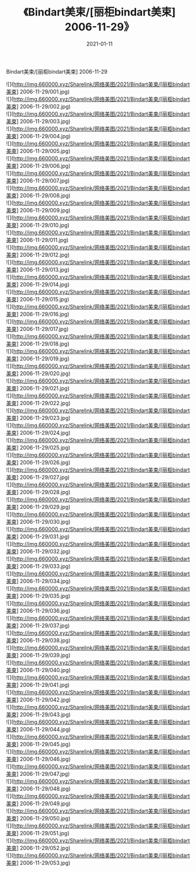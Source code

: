 ﻿---
layout: post
title:  《Bindart美束/[丽柜bindart美束] 2006-11-29》
date:   2021-01-11
img: http://img.660000.xyz/Sharelink/网络美图/2021/Bindart美束/[丽柜bindart美束] 2006-11-29/000.jpg
categories: [美女, 清纯, 唯美]
---

Bindart美束/[丽柜bindart美束] 2006-11-29

 ![](http://img.660000.xyz/Sharelink/网络美图/2021/Bindart美束/[丽柜bindart美束] 2006-11-29/001.jpg) <br>![](http://img.660000.xyz/Sharelink/网络美图/2021/Bindart美束/[丽柜bindart美束] 2006-11-29/002.jpg) <br>![](http://img.660000.xyz/Sharelink/网络美图/2021/Bindart美束/[丽柜bindart美束] 2006-11-29/003.jpg) <br>![](http://img.660000.xyz/Sharelink/网络美图/2021/Bindart美束/[丽柜bindart美束] 2006-11-29/004.jpg) <br>![](http://img.660000.xyz/Sharelink/网络美图/2021/Bindart美束/[丽柜bindart美束] 2006-11-29/005.jpg) <br>![](http://img.660000.xyz/Sharelink/网络美图/2021/Bindart美束/[丽柜bindart美束] 2006-11-29/006.jpg) <br>![](http://img.660000.xyz/Sharelink/网络美图/2021/Bindart美束/[丽柜bindart美束] 2006-11-29/007.jpg) <br>![](http://img.660000.xyz/Sharelink/网络美图/2021/Bindart美束/[丽柜bindart美束] 2006-11-29/008.jpg) <br>![](http://img.660000.xyz/Sharelink/网络美图/2021/Bindart美束/[丽柜bindart美束] 2006-11-29/009.jpg) <br>![](http://img.660000.xyz/Sharelink/网络美图/2021/Bindart美束/[丽柜bindart美束] 2006-11-29/010.jpg) <br>![](http://img.660000.xyz/Sharelink/网络美图/2021/Bindart美束/[丽柜bindart美束] 2006-11-29/011.jpg) <br>![](http://img.660000.xyz/Sharelink/网络美图/2021/Bindart美束/[丽柜bindart美束] 2006-11-29/012.jpg) <br>![](http://img.660000.xyz/Sharelink/网络美图/2021/Bindart美束/[丽柜bindart美束] 2006-11-29/013.jpg) <br>![](http://img.660000.xyz/Sharelink/网络美图/2021/Bindart美束/[丽柜bindart美束] 2006-11-29/014.jpg) <br>![](http://img.660000.xyz/Sharelink/网络美图/2021/Bindart美束/[丽柜bindart美束] 2006-11-29/015.jpg) <br>![](http://img.660000.xyz/Sharelink/网络美图/2021/Bindart美束/[丽柜bindart美束] 2006-11-29/016.jpg) <br>![](http://img.660000.xyz/Sharelink/网络美图/2021/Bindart美束/[丽柜bindart美束] 2006-11-29/017.jpg) <br>![](http://img.660000.xyz/Sharelink/网络美图/2021/Bindart美束/[丽柜bindart美束] 2006-11-29/018.jpg) <br>![](http://img.660000.xyz/Sharelink/网络美图/2021/Bindart美束/[丽柜bindart美束] 2006-11-29/019.jpg) <br>![](http://img.660000.xyz/Sharelink/网络美图/2021/Bindart美束/[丽柜bindart美束] 2006-11-29/020.jpg) <br>![](http://img.660000.xyz/Sharelink/网络美图/2021/Bindart美束/[丽柜bindart美束] 2006-11-29/021.jpg) <br>![](http://img.660000.xyz/Sharelink/网络美图/2021/Bindart美束/[丽柜bindart美束] 2006-11-29/022.jpg) <br>![](http://img.660000.xyz/Sharelink/网络美图/2021/Bindart美束/[丽柜bindart美束] 2006-11-29/023.jpg) <br>![](http://img.660000.xyz/Sharelink/网络美图/2021/Bindart美束/[丽柜bindart美束] 2006-11-29/024.jpg) <br>![](http://img.660000.xyz/Sharelink/网络美图/2021/Bindart美束/[丽柜bindart美束] 2006-11-29/025.jpg) <br>![](http://img.660000.xyz/Sharelink/网络美图/2021/Bindart美束/[丽柜bindart美束] 2006-11-29/026.jpg) <br>![](http://img.660000.xyz/Sharelink/网络美图/2021/Bindart美束/[丽柜bindart美束] 2006-11-29/027.jpg) <br>![](http://img.660000.xyz/Sharelink/网络美图/2021/Bindart美束/[丽柜bindart美束] 2006-11-29/028.jpg) <br>![](http://img.660000.xyz/Sharelink/网络美图/2021/Bindart美束/[丽柜bindart美束] 2006-11-29/029.jpg) <br>![](http://img.660000.xyz/Sharelink/网络美图/2021/Bindart美束/[丽柜bindart美束] 2006-11-29/030.jpg) <br>![](http://img.660000.xyz/Sharelink/网络美图/2021/Bindart美束/[丽柜bindart美束] 2006-11-29/031.jpg) <br>![](http://img.660000.xyz/Sharelink/网络美图/2021/Bindart美束/[丽柜bindart美束] 2006-11-29/032.jpg) <br>![](http://img.660000.xyz/Sharelink/网络美图/2021/Bindart美束/[丽柜bindart美束] 2006-11-29/033.jpg) <br>![](http://img.660000.xyz/Sharelink/网络美图/2021/Bindart美束/[丽柜bindart美束] 2006-11-29/034.jpg) <br>![](http://img.660000.xyz/Sharelink/网络美图/2021/Bindart美束/[丽柜bindart美束] 2006-11-29/035.jpg) <br>![](http://img.660000.xyz/Sharelink/网络美图/2021/Bindart美束/[丽柜bindart美束] 2006-11-29/036.jpg) <br>![](http://img.660000.xyz/Sharelink/网络美图/2021/Bindart美束/[丽柜bindart美束] 2006-11-29/037.jpg) <br>![](http://img.660000.xyz/Sharelink/网络美图/2021/Bindart美束/[丽柜bindart美束] 2006-11-29/038.jpg) <br>![](http://img.660000.xyz/Sharelink/网络美图/2021/Bindart美束/[丽柜bindart美束] 2006-11-29/039.jpg) <br>![](http://img.660000.xyz/Sharelink/网络美图/2021/Bindart美束/[丽柜bindart美束] 2006-11-29/040.jpg) <br>![](http://img.660000.xyz/Sharelink/网络美图/2021/Bindart美束/[丽柜bindart美束] 2006-11-29/041.jpg) <br>![](http://img.660000.xyz/Sharelink/网络美图/2021/Bindart美束/[丽柜bindart美束] 2006-11-29/042.jpg) <br>![](http://img.660000.xyz/Sharelink/网络美图/2021/Bindart美束/[丽柜bindart美束] 2006-11-29/043.jpg) <br>![](http://img.660000.xyz/Sharelink/网络美图/2021/Bindart美束/[丽柜bindart美束] 2006-11-29/044.jpg) <br>![](http://img.660000.xyz/Sharelink/网络美图/2021/Bindart美束/[丽柜bindart美束] 2006-11-29/045.jpg) <br>![](http://img.660000.xyz/Sharelink/网络美图/2021/Bindart美束/[丽柜bindart美束] 2006-11-29/046.jpg) <br>![](http://img.660000.xyz/Sharelink/网络美图/2021/Bindart美束/[丽柜bindart美束] 2006-11-29/047.jpg) <br>![](http://img.660000.xyz/Sharelink/网络美图/2021/Bindart美束/[丽柜bindart美束] 2006-11-29/048.jpg) <br>![](http://img.660000.xyz/Sharelink/网络美图/2021/Bindart美束/[丽柜bindart美束] 2006-11-29/049.jpg) <br>![](http://img.660000.xyz/Sharelink/网络美图/2021/Bindart美束/[丽柜bindart美束] 2006-11-29/050.jpg) <br>![](http://img.660000.xyz/Sharelink/网络美图/2021/Bindart美束/[丽柜bindart美束] 2006-11-29/051.jpg) <br>![](http://img.660000.xyz/Sharelink/网络美图/2021/Bindart美束/[丽柜bindart美束] 2006-11-29/052.jpg) <br>![](http://img.660000.xyz/Sharelink/网络美图/2021/Bindart美束/[丽柜bindart美束] 2006-11-29/053.jpg) <br>